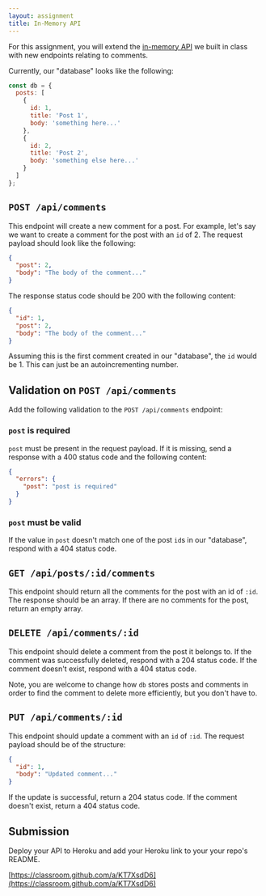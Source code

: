 ```yaml
---
layout: assignment
title: In-Memory API
---
```


For this assignment, you will extend the [in-memory API](https://github.com/itp404-fall-2019/in-memory-express-api) we built in class with new endpoints relating to comments.

Currently, our "database" looks like the following:

```js
const db = {
  posts: [
    {
      id: 1,
      title: 'Post 1',
      body: 'something here...'
    },
    {
      id: 2,
      title: 'Post 2',
      body: 'something else here...'
    }
  ]
};
```

## `POST /api/comments`

This endpoint will create a new comment for a post. For example, let's say we want to create a comment for the post with an `id` of 2. The request payload should look like the following:

```json
{
  "post": 2,
  "body": "The body of the comment..."
}
```

The response status code should be 200 with the following content:

```json
{
  "id": 1,
  "post": 2,
  "body": "The body of the comment..."
}
```

Assuming this is the first comment created in our "database", the `id` would be 1. This can just be an autoincrementing number.

## Validation on `POST /api/comments`

Add the following validation to the `POST /api/comments` endpoint:

### `post` is required

`post` must be present in the request payload. If it is missing, send a response with a 400 status code and the following content:

```json
{
  "errors": {
    "post": "post is required"
  }
}
```

### `post` must be valid

If the value in `post` doesn't match one of the post `id`s in our "database", respond with a 404 status code.

## `GET /api/posts/:id/comments`

This endpoint should return all the comments for the post with an id of `:id`. The response should be an array. If there are no comments for the post, return an empty array.

## `DELETE /api/comments/:id`

This endpoint should delete a comment from the post it belongs to. If the comment was successfully deleted, respond with a 204 status code. If the comment doesn't exist, respond with a 404 status code.

Note, you are welcome to change how `db` stores posts and comments in order to find the comment to delete more efficiently, but you don't have to.

## `PUT /api/comments/:id`

This endpoint should update a comment with an `id` of `:id`. The request payload should be of the structure:

```json
{
  "id": 1,
  "body": "Updated comment..."
}
```

If the update is successful, return a 204 status code. If the comment doesn't exist, return a 404 status code.

## Submission

Deploy your API to Heroku and add your Heroku link to your your repo's README.

[https://classroom.github.com/a/KT7XsdD6](https://classroom.github.com/a/KT7XsdD6)

